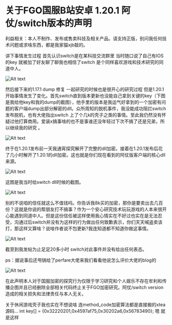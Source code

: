 # 关于FGO国服B站安卓 1.20.1 阿仗/switch版本的声明
利益相关：本人不制作、发布或售卖科技及相关产品。请支持正版，别问我任何技术问题或求啥东西，都是我家猫xjb敲的。

讲下事情发生过程
首先认识switch是在某科技交流群里 当时随口说了自己有IOS的key 就被加了好友聊了聊我也相信了switch 是个同样喜欢游戏和技术研究的同道中人。

![Alt text](https://github.com/MrPlagiarize/SwitchGO/raw/master/img/%E6%88%AA%E5%9B%BE.png)


然后接下来的1.17.1 dump 修复 一起研究的时候也是很开心的研究过程 但是1.20.1开始事情发生了变化。首先switch直到版本更新也没能自己拿到关键的key（下图是我给他key和我的dump的截图），他手里的版本是我运气好拿到的一个加密有问题的客户端dump出部分解密的dll。众所周知的脱机事件，我没能成功阻拦switch发布脱机，也有大佬指出switch 上了个几k的壳子之类的事情。至此我仍然没有怀疑过他打算商用。爱装x搞事啥的也不是事谁还没年轻过下次不搞了还是兄弟，所以继续我的研究 。

![Alt text](https://github.com/MrPlagiarize/SwitchGO/raw/master/img/%E6%88%AA%E5%9B%BE2.png)

终于在1.20.1发布前一天我通宵探究解开了完整的dll加密。接着在1.20.1发布后花了几小时解开了1.20.1的dll加密。这也就是你们现在看到的阿仗版客户端的核心dll来源。
 
![Alt text](https://github.com/MrPlagiarize/SwitchGO/raw/master/img/%E6%88%AA%E5%9B%BE3.png)


这图是我当时给switch dll时候的截图。
 
 ![Alt text](https://github.com/MrPlagiarize/SwitchGO/raw/master/img/%E6%88%AA%E5%9B%BE4.png)


别的不说咱的信任就这么不值钱吗。你告诉我8k买的加密，那你是要卖出去几百份？这就是你说的帮朋友打不搞事？作为一个安心研究技术玩玩游戏的人本来很开心能遇到同道中人。但是这份信任被这样使用我心情实在不好过也实在是无法忍受，沟通过后switch并没有为这样的行为做出任何致歉表示，你们天天喊盗卖该打，那这样又算啥？说啥作者说不包更新?我连知道都不知道你做这事情。
 
![Alt text](https://github.com/MrPlagiarize/SwitchGO/raw/master/img/%E6%88%AA%E5%9B%BE5.png)

 
截至到我发帖为止足足20多小时 switch对此事件并没有给出任何表态。

ps：据说事后还甩锅给了perfare大佬来我们看看他说怎么评价大佬的blog的

![Alt text](https://github.com/MrPlagiarize/SwitchGO/raw/master/img/%E6%88%AA%E5%9B%BE6.png)

在此声明本人对于国服加密的探究行为仅限于学习研究和个人娱乐不存在牟利和传播企图并且已经删除全部相关代码终止关于FGO加密研究。阿仗/switch version造成的相关损失和法律责任与本人无关。

关于休闲游戏壳子我也实在不想说啥 连method_code加密算法都是直接搬的xtea源码...
int key[] = {0x32220201,0x4597af75,0x30202a6,0x56783490};
嗯 就是这样
